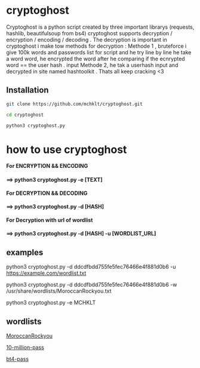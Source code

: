 # cryptoghost

Cryptoghost is a python script created by three important librarys (requests, hashlib, beautifulsoup from bs4) 
cryptoghost supports decryption / encryption / encoding / decoding .
The decryption is important in cryptoghost i make tow methods for decryption :
Methode 1 , bruteforce i give 100k words and passwords list for script and he try line by line he take a word word, he encrypted the word after he comparing if the ecnrypted word == the user hash . input 
Methode 2, he tak a userhash input and decrypted in site named hashtoolkit .
Thats all
keep cracking <3

## Installation
```bash
git clone https://github.com/mchklt/cryptoghost.git

cd cryptoghost

python3 cryptoghost.py
```
# how to use cryptoghost 
**For ENCRYPTION && ENCODING**

#### ==> python3 cryptoghost.py -e [TEXT]

**For DECRYPTION && DECODING**

#### ==> python3 cryptoghost.py -d [HASH]

**For Decryption with url of wordlist**

#### ==> python3 cryptoghost.py -d [HASH] -u [WORDLIST_URL]

## examples
  python3 cryptoghost.py -d ddcdfbdd755fe5fec76466e4f881d0b6 -u https://example.com/wordlist.txt 
  
  python3 cryptoghost.py -d ddcdfbdd755fe5fec76466e4f881d0b6 -w /usr/share/wordlists/MoroccanRockyou.txt 
  
  python3 cryptoghost.py -e MCHKLT
## wordlists
  [MoroccanRockyou](https://raw.githubusercontent.com/Edd13Mora/MoroccanRockyou/main/MoroccanRockyou.txt) 
  
  [10-million-pass](https://raw.githubusercontent.com/mchklt/SecLists/master/Passwords/xato-net-10-million-passwords-1000000.txt) 
  
  [bt4-pass](https://raw.githubusercontent.com/mchklt/SecLists/master/Passwords/bt4-password.txt) 
